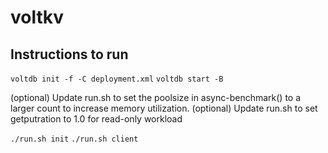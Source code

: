 # voltkv

## Instructions to run

`voltdb init -f -C deployment.xml`
`voltdb start -B`

(optional) Update run.sh to set the poolsize in async-benchmark() to a larger count to increase memory utilization.
(optional) Update run.sh to set getputration to 1.0 for read-only workload

`./run.sh init`
`./run.sh client`
